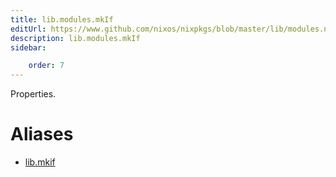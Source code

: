 ```yaml
---
title: lib.modules.mkIf
editUrl: https://www.github.com/nixos/nixpkgs/blob/master/lib/modules.nix#L1011C10
description: lib.modules.mkIf
sidebar:

    order: 7
---
```


Properties.


# Aliases

- [lib.mkif](/nix-doc-comments/reference/lib/lib-mkif)


